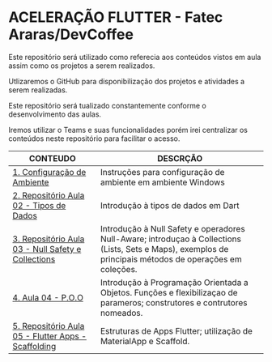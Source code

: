 # ACELERAÇÃO FLUTTER - Fatec Araras/DevCoffee

Este repositório será utilizado como referecia aos conteúdos vistos em aula assim como os projetos a serem realizados.

Utlizaremos o GitHub para disponibilização dos projetos e atividades a serem realizadas.

Este repositório será tualizado constantemente conforme o desenvolvimento das aulas.

Iremos utilizar o Teams e suas funcionalidades porém irei centralizar os conteúdos neste repositório para facilitar o acesso.

CONTEUDO | DESCRÇÃO
-- | --
[1. Configuração de Ambiente](ambiente/configuracao_ambiente.md) | Instruções para configuração de ambiente em ambiente Windows
[2. Repositório Aula 02 - Tipos de Dados](https://github.com/f290SI/dart_application_acf_tipos_de_dados)| Introdução à tipos de dados em Dart
[3. Repositório Aula 03 - Null Safety e Collections](https://github.com/f290SI/f290_acf_collections)| Introdução à Null Safety  e operadores Null-Aware; introduçao à Collections (Lists, Sets e Maps), exemplos de principais métodos de operações em coleções.
[4. Aula 04 - P.O.O]()| Introdução à Programação Orientada a Objetos. Funções e flexibilizaçao de parameros; construtores e contrutores nomeados.
[5. Repositório Aula 05 - Flutter Apps - Scaffolding](https://github.com/f290SI/f290_acf_about_me.git)| Estruturas de Apps Flutter; utilização de MaterialApp e Scaffold.
